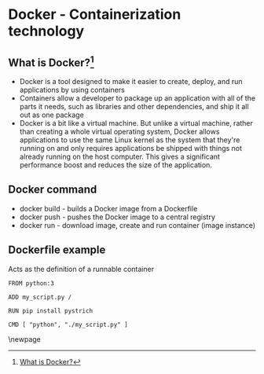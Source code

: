 
# Docker - Containerization technology

## What is Docker?[^what_is_docker]

* Docker is a tool designed to make it easier to create, deploy, and run applications by using containers
* Containers allow a developer to package up an application with all of the parts it needs, such as libraries and other dependencies, and ship it all out as one package
* Docker is a bit like a virtual machine. But unlike a virtual machine, rather than creating a whole virtual operating system, Docker allows applications to use the same
  Linux kernel as the system that they're running on and only requires applications be shipped with things not already running on the host computer. This gives a significant
  performance boost and reduces the size of the application.

## Docker command

* docker build - builds a Docker image from a Dockerfile
* docker push - pushes the Docker image to a central registry
* docker run - download image, create and run container (image instance)

## Dockerfile example

Acts as the definition of a runnable container 

```
FROM python:3

ADD my_script.py /

RUN pip install pystrich

CMD [ "python", "./my_script.py" ]
```

[^what_is_docker]: [What is Docker?](https://opensource.com/resources/what-docker)

\newpage